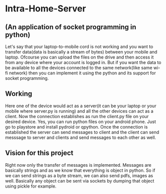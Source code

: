 # Intra-Home-Server
## (An application of socket programming in python)
Let's say that your laptop-to-mobile cord is not working and you want to transfer data(data is basically a stream of bytes) 
between your mobile and laptop. Ofcourse you can upload the files on the drive and then access it from any device where your account is logged in. But if
you want the data to be available to all the devices connected to the same network(like same wi-fi network) then you can implement it using the python and its 
support for socket programming. <br>
## Working
Here one of the device would act as a server(it can be your laptop or your mobile where server.py is running) and all the other devices can act as a client. Now the connection 
establishes as run the client.py file on your desired device. Yes, you can run python files on your android phone. Just go to playstore and install pydroid or qpython. Once the
connection is established the server can send messages to client and the client can send messsage to server and clients and send messages to each other as well.
## Vision for this project
Right now only the transfer of messages is implemented. Messages are basically strings and as we know that everything is object in python. So if we can send strings as a byte 
stream, we can also send pdfs, images as well. Basically any object can be sent via sockets by dumping that object using pickle for example.

